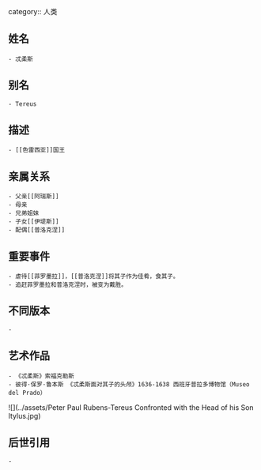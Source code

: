 category:: 人类
## 姓名
	- 忒柔斯
## 别名
	- Tereus
## 描述
	- [[色雷西亚]]国王
## 亲属关系
	- 父亲[[阿瑞斯]]
	- 母亲
	- 兄弟姐妹
	- 子女[[伊堤斯]]
	- 配偶[[普洛克涅]]
## 重要事件
	- 虐待[[菲罗墨拉]]，[[普洛克涅]]将其子作为佳肴，食其子。
	- 追赶菲罗墨拉和普洛克涅时，被变为戴胜。
## 不同版本
	-
## 艺术作品
	- 《忒柔斯》索福克勒斯
	- 彼得·保罗·鲁本斯 《忒柔斯面对其子的头颅》1636-1638 西班牙普拉多博物馆（Museo del Prado）
 ![](../assets/Peter Paul Rubens-Tereus Confronted with the Head of his Son Itylus.jpg)
## 后世引用
	-
